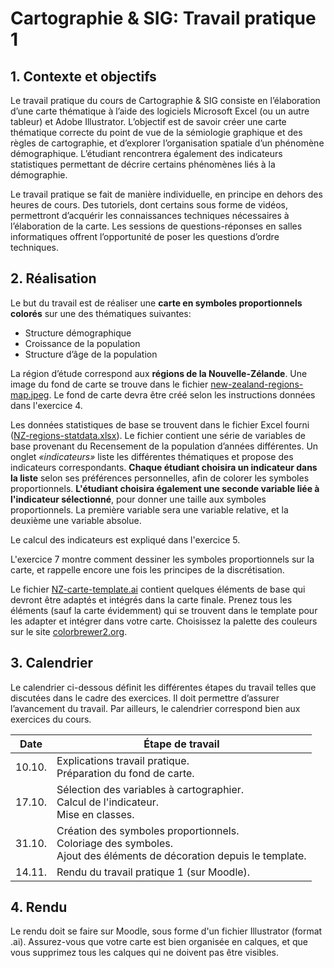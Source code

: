 # Cartographie & SIG: Travail pratique 1


## 1. Contexte et objectifs

Le travail pratique du cours de Cartographie & SIG consiste en l’élaboration d’une carte thématique à l’aide des logiciels Microsoft Excel (ou un autre tableur) et Adobe Illustrator. L’objectif est de savoir créer une carte thématique correcte du point de vue de la sémiologie graphique et des règles de cartographie, et d’explorer l’organisation spatiale d’un phénomène démographique. L’étudiant rencontrera également des indicateurs statistiques permettant de décrire certains phénomènes liés à la démographie.

Le travail pratique se fait de manière individuelle, en principe en dehors des heures de cours. Des tutoriels, dont certains sous forme de vidéos, permettront d’acquérir les connaissances techniques nécessaires à l’élaboration de la carte. Les sessions de questions-réponses en salles informatiques offrent l’opportunité de poser les questions d’ordre techniques.


## 2.	Réalisation

Le but du travail est de réaliser une **carte en symboles proportionnels colorés** sur une des thématiques suivantes:

- Structure démographique
- Croissance de la population
- Structure d’âge de la population

La région d’étude correspond aux **régions de la Nouvelle-Zélande**. Une image du fond de carte se trouve dans le fichier [new-zealand-regions-map.jpeg](new-zealand-regions-map.jpeg). Le fond de carte devra être créé selon les instructions données dans l'exercice 4.

Les données statistiques de base se trouvent dans le fichier Excel fourni ([NZ-regions-statdata.xlsx](NZ-regions-statdata.xlsx)). Le fichier contient une série de variables de base provenant du Recensement de la population d’années différentes. Un onglet _«indicateurs»_ liste les différentes thématiques et propose des indicateurs correspondants. **Chaque étudiant choisira un indicateur dans la liste** selon ses préférences personnelles, afin de colorer les symboles proportionnels. **L'étudiant choisira également une seconde variable liée à l'indicateur sélectionné**, pour donner une taille aux symboles proportionnels. La première variable sera une variable relative, et la deuxième une variable absolue.

Le calcul des indicateurs est expliqué dans l'exercice 5.

L'exercice 7 montre comment dessiner les symboles proportionnels sur la carte, et rappelle encore une fois les principes de la discrétisation.

Le fichier [NZ-carte-template.ai](NZ-carte-template.ai) contient quelques éléments de base qui devront être adaptés et intégrés dans la carte finale. Prenez tous les éléments (sauf la carte évidemment) qui se trouvent dans le template pour les adapter et intégrer dans votre carte. Choisissez la palette des couleurs sur le site [colorbrewer2.org](http://colorbrewer2.org).


## 3. Calendrier

Le calendrier ci-dessous définit les différentes étapes du travail telles que discutées dans le cadre des exercices. Il doit permettre d’assurer l’avancement du travail. Par ailleurs, le calendrier correspond bien aux exercices du cours.

| Date   | Étape de travail |
|:------:|------------------|
| 10.10. | Explications travail pratique.<br>Préparation du fond de carte. |
| 17.10. | Sélection des variables à cartographier.<br>Calcul de l'indicateur.<br>Mise en classes. |
| 31.10.  | Création des symboles proportionnels.<br>Coloriage des symboles.<br>Ajout des éléments de décoration depuis le template. |
| 14.11. | Rendu du travail pratique 1 (sur Moodle).


## 4. Rendu

Le rendu doit se faire sur Moodle, sous forme d'un fichier Illustrator (format .ai). Assurez-vous que votre carte est bien organisée en calques, et que vous supprimez tous les calques qui ne doivent pas être visibles.
 
